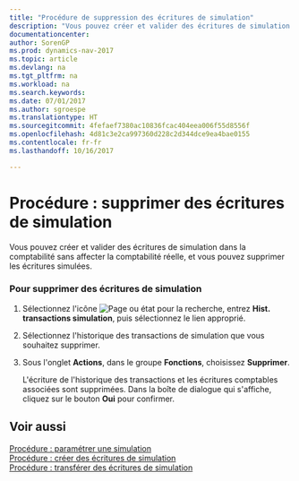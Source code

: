 ```yaml
---
title: "Procédure de suppression des écritures de simulation"
description: "Vous pouvez créer et valider des écritures de simulation dans la comptabilité sans affecter la comptabilité réelle, et vous pouvez supprimer les écritures simulées."
documentationcenter: 
author: SorenGP
ms.prod: dynamics-nav-2017
ms.topic: article
ms.devlang: na
ms.tgt_pltfrm: na
ms.workload: na
ms.search.keywords: 
ms.date: 07/01/2017
ms.author: sgroespe
ms.translationtype: HT
ms.sourcegitcommit: 4fefaef7380ac10836fcac404eea006f55d8556f
ms.openlocfilehash: 4d81c3e2ca997360d228c2d344dce9ea4bae0155
ms.contentlocale: fr-fr
ms.lasthandoff: 10/16/2017

---
```

# <a name="how-to-delete-simulation-entries"></a>Procédure : supprimer des écritures de simulation
Vous pouvez créer et valider des écritures de simulation dans la comptabilité sans affecter la comptabilité réelle, et vous pouvez supprimer les écritures simulées.  
  
### <a name="to-delete-simulation-entries"></a>Pour supprimer des écritures de simulation  
  
1.  Sélectionnez l'icône ![Page ou état pour la recherche](media/ui-search/search_small.png "Page ou état pour la recherche"), entrez **Hist. transactions simulation**, puis sélectionnez le lien approprié.  
  
2.  Sélectionnez l'historique des transactions de simulation que vous souhaitez supprimer.  
  
3.  Sous l'onglet **Actions**, dans le groupe **Fonctions**, choisissez **Supprimer**.  
  
     L'écriture de l'historique des transactions et les écritures comptables associées sont supprimées. Dans la boîte de dialogue qui s'affiche, cliquez sur le bouton **Oui** pour confirmer.  
  
## <a name="see-also"></a>Voir aussi  
 [Procédure : paramétrer une simulation](how-to-set-up-simulation.md)   
 [Procédure : créer des écritures de simulation](how-to-create-simulation-entries.md)   
 [Procédure : transférer des écritures de simulation](how-to-transfer-simulation-entries.md)
